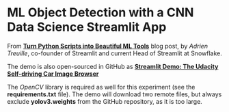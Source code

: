 # ML Object Detection with a CNN Data Science Streamlit App

From [**Turn Python Scripts into Beautiful ML Tools**](https://medium.com/towards-data-science/coding-ml-tools-like-you-code-ml-models-ddba3357eace) blog post, by *Adrien Treuille*, co-founder of Streamlit and current Head of Streamlit at Snowflake.

The demo is also open-sourced in GitHub as [**Streamlit Demo: The Udacity Self-driving Car Image Browser**](https://github.com/streamlit/demo-self-driving/tree/master)

The *OpenCV* library is required as well for this experiment (see the **requirements.txt** file). The demo will download two remote files, but always exclude **yolov3.weights** from the GitHub repository, as it is too large.
